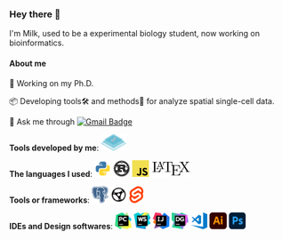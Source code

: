 ### Hey there 👋

I'm Milk, used to be a experimental biology student, now working on bioinformatics.



#### About me

🎒 Working on my Ph.D.

📦 Developing tools🛠 and methods🔌 for analyze spatial single-cell data.

💬 Ask me through [![Gmail Badge](https://img.shields.io/badge/-zym.zym1220@gmail.com-white?style=for-the-badge&logo=Gmail)](mailto:zym.zym1220@gmail.com)



**Tools developed by me**: <a href="https://github.com/Mr-Milk/SpatialTis" alt="SpatialTis"><img height=30 src="images/spatialtis.svg"/></a>



**The languages I used**: <img height=30 src="images/python.svg"/> <img height=30 src="images/rust.svg"/> <img height=30 src="images/javascript.svg"/> <img height=30 src="images/latex.png"/>



**Tools or frameworks**: <img height=30 src="images/postgresql.svg"/> <img height=30 src="images/rust-actix.png"/> <img height=30 src="images/svelte.png"/>



**IDEs and Design softwares**: <img height=30 src="images/pycharm.png"/> <img height=30 src="images/webstorm.svg"/> <img height=30 src="images/intellij.png"/> <img height=30 src="images/datagrip.png"/> <img height=30 src="images/vscode.png"/> <img height=30 src="images/adobe-ai.png"/> <img height=30 src="images/adobe-ps.png"/>
